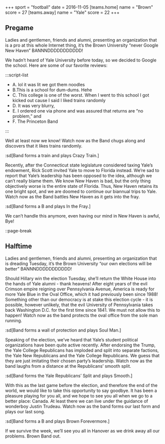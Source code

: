 +++
sport = "football"
date = 2016-11-05
[teams.home]
name = "Brown"
score = 27
[teams.away]
name = "Yale"
score = 22
+++

## Pregame

Ladies and gentlemen, friends and alumni, presenting an organization that is a pro at this whole Internet thing, it’s the Brown University “never Google New Haven” BANNNDDDDDDDDDDD!

We hadn’t heard of Yale University before today, so we decided to Google the school. Here are some of our favorite reviews:

:::script-list

- A. lol it was lit we got them noodles
- B.This is a school for dum-dums. Hehe
- C. This college is one of the worst. When I went to this school I got kicked out cause I said I liked trains randomly
- D. It was very blurry,
- E. I ordered one via phone and was assured that returns are “no problem,” and
- F. The Princeton Band

:::

Well at least now we know! Watch now as the Band chugs along and discovers that it likes trains randomly.

:sd[Band forms a train and plays Crazy Train.]

Recently, after the Connecticut state legislature considered taxing Yale’s endowment, Rick Scott invited Yale to move to Florida instead. We’re sad to report that Yale’s leadership has been opposed to the idea, although we can’t really blame them. We know New Haven is bad, but the only thing objectively worse is the entire state of Florida. Thus, New Haven retains its one bright spot, and we are doomed to continue our biannual trips to Yale. Watch now as the Band battles New Haven as it gets into the fray.

:sd[Band forms a B and plays In the Fray.]

We can’t handle this anymore, even having our mind in New Haven is awful, Bye!

::page-break

## Halftime

Ladies and gentlemen, friends and alumni, presenting an organization that is dreading Tuesday, it’s the Brown University “our own elections will be better” BANNNDDDDDDDDDDD!

Should Hillary win the election Tuesday, she’ll return the White House into the hands of Yale alumni - thank heavens! After eight years of the evil Crimson empire reigning over Pennsylvania Avenue, America is ready for more Yale Blue in the Oval Office, which it had previously been since 1988! Something other than our democracy is at stake this election cycle - it is possible, however unlikely, that the evil University of Pennsylvania takes back Washington D.C. for the first time since 1841. We must not allow this to happen! Watch now as the band protects the oval office from the sole man running.

:sd[Band forms a wall of protection and plays Soul Man.]

Speaking of the election, we’ve heard that Yale’s student political organizations have been quite active recently. After endorsing the Trump, the Yale College Republicans has imploded and split into separate factions, the Yale New Republicans and the Yale College Republicans. We guess that they are just imitating their chosen party’s leadership. Watch now as the band laughs from a distance at the Republicans’ smooth split.

:sd[Band forms the Yale Republicans’ Split and plays Smooth.]

With this as the last game before the election, and therefore the end of the world, we would like to take this opportunity to say goodbye. It has been a pleasure playing for you all, and we hope to see you all when we go to a better place: Canada. At least there we can live under the guidance of wonderboy Justin Trudeau. Watch now as the band forms our last form and plays our last song.

:sd[Band forms a B and plays Brown Forevermore.]

If we survive the week, we’ll see you all in Hanover as we drink away all our problems. Brown Band out.
